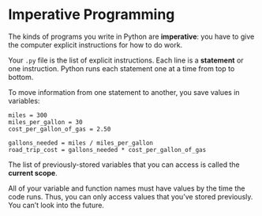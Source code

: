 # Imperative Programming

The kinds of programs you write in Python are **imperative**:
you have to give the computer explicit instructions for how to do work.

Your `.py` file is the list of explicit instructions. Each line is a **statement** or one instruction. Python runs each statement one at a time from top to bottom.

To move information from one statement to another, you save values in variables:

    miles = 300
    miles_per_gallon = 30
    cost_per_gallon_of_gas = 2.50
    
    gallons_needed = miles / miles_per_gallon
    road_trip_cost = gallons_needed * cost_per_gallon_of_gas

The list of previously-stored variables that you can access is called the **current scope**.

All of your variable and function names must have values by the time the code runs. Thus, you can only access values that you’ve stored previously. You can’t look into the future.
